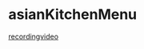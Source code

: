 # asianKitchenMenu
[recordingvideo](https://user-images.githubusercontent.com/95275269/194716464-596ea347-2fa0-4aac-a412-e1e649960508.webm)
